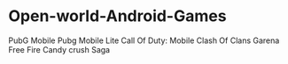 # Open-world-Android-Games
 PubG Mobile
 Pubg Mobile Lite
 Call Of Duty: Mobile
 Clash Of Clans
 Garena Free Fire
 Candy crush Saga
 
